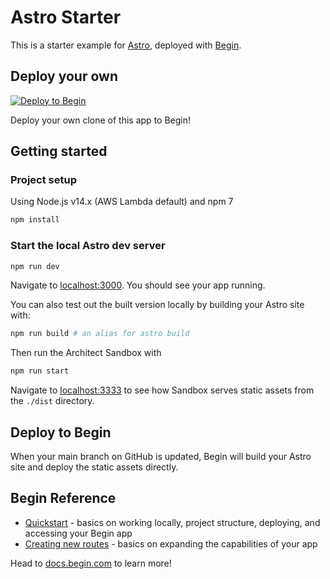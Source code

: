 # Astro Starter

This is a starter example for [Astro](https://astro.build), deployed with [Begin](https://begin.com).

## Deploy your own

[![Deploy to Begin](https://static.begin.com/deploy-to-begin.svg)](https://begin.com/apps/create?template=https://github.com/begin-examples/astro-starter)

Deploy your own clone of this app to Begin!

## Getting started

### Project setup

Using Node.js v14.x (AWS Lambda default) and npm 7

```bash
npm install
```

### Start the local Astro dev server

```bash
npm run dev
```

Navigate to [localhost:3000](http://localhost:3000). You should see your app running.

You can also test out the built version locally by building your Astro site with:

```sh
npm run build # an alias for astro build
```

Then run the Architect Sandbox with

```sh
npm run start
```

Navigate to [localhost:3333](http://localhost:3333) to see how Sandbox serves static assets from the `./dist` directory.

## Deploy to Begin

When your main branch on GitHub is updated, Begin will build your Astro site and deploy the static assets directly.

## Begin Reference

- [Quickstart](https://docs.begin.com/en/guides/quickstart/) - basics on working locally, project structure, deploying, and accessing your Begin app
- [Creating new routes](https://docs.begin.com/en/functions/creating-new-functions) - basics on expanding the capabilities of your app

Head to [docs.begin.com](https://docs.begin.com/) to learn more!



